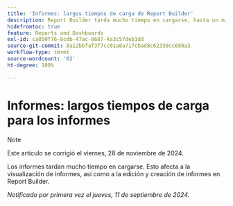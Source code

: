 ```yaml
---
title: 'Informes: largos tiempos de carga de Report Builder'
description: Report Builder tarda mucho tiempo en cargarse, hasta un minuto en algunos casos.
hidefromtoc: true
feature: Reports and Dashboards
exl-id: ca850f76-8cdb-47ac-8687-4a3c57deb1dd
source-git-commit: 8a12bbfaf3f7cc01a8a717cbad8c62330cc690a3
workflow-type: tm+mt
source-wordcount: '62'
ht-degree: 100%

---
```


# Informes: largos tiempos de carga para los informes

>[!NOTE]
>
>Este artículo se corrigió el viernes, 28 de noviembre de 2024.

Los informes tardan mucho tiempo en cargarse. Esto afecta a la visualización de informes, así como a la edición y creación de informes en Report Builder.

_Notificado por primera vez el jueves, 11 de septiembre de 2024._
